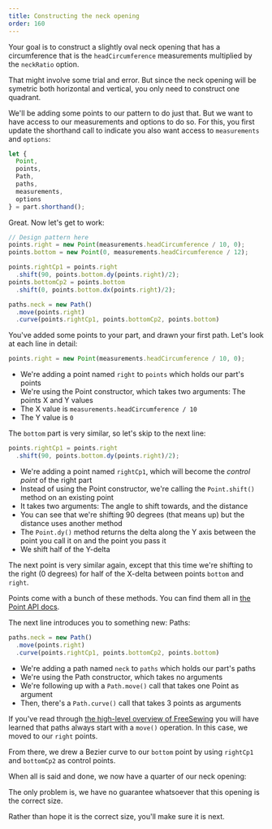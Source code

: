 ```yaml
---
title: Constructing the neck opening
order: 160
---
```


Your goal is to construct a slightly oval neck opening that has a circumference that is
the `headCircumference` measurements multiplied by the `neckRatio` option.

That might involve some trial and error. But since the neck opening will be symetric 
both horizontal and vertical, you only need to construct one quadrant. 

We'll be adding some points to our pattern to do just that. But we want to have access
to our measurements and options to do so. For this, you first update the shorthand call
to indicate you also want access to `measurements` and `options`:


```js
let {
  Point,
  points,
  Path,
  paths,
  measurements,
  options
} = part.shorthand();
```

Great. Now let's get to work:

```js
// Design pattern here
points.right = new Point(measurements.headCircumference / 10, 0);
points.bottom = new Point(0, measurements.headCircumference / 12);

points.rightCp1 = points.right
  .shift(90, points.bottom.dy(points.right)/2);
points.bottomCp2 = points.bottom
  .shift(0, points.bottom.dx(points.right)/2);

paths.neck = new Path()
  .move(points.right)
  .curve(points.rightCp1, points.bottomCp2, points.bottom)
```

You've added some points to your part, and drawn your first path. Let's look at each line in detail:

```js
points.right = new Point(measurements.headCircumference / 10, 0);
```

 - We're adding a point named `right` to `points` which holds our part's points
 - We're using the Point constructor, which takes two arguments: The points X and Y values
 - The X value is `measurements.headCircumference / 10`
 - The Y value is `0`

The `bottom` part is very similar, so let's skip to the next line:

```js
points.rightCp1 = points.right
  .shift(90, points.bottom.dy(points.right)/2);
```

 - We're adding a point named `rightCp1`, which will become the *control point* of the right part
 - Instead of using the Point constructor, we're calling the `Point.shift()` method on an existing point
 - It takes two arguments: The angle to shift towards, and the distance
 - You can see that we're shifting 90 degrees (that means up) but the distance uses another method
 - The `Point.dy()` method returns the delta along the Y axis between the point you call it on and the point you pass it
 - We shift half of the Y-delta

The next point is very similar again, except that this time we're shifting to the right (0 degrees) for half of 
the X-delta between points `bottom` and `right`.

<Tip>

Points come with a bunch of these methods. 
You can find them all in [the Point API docs](/reference/api/point/).

</Tip>

The next line introduces you to something new: Paths:

```js
paths.neck = new Path()
  .move(points.right)
  .curve(points.rightCp1, points.bottomCp2, points.bottom)
```

 - We're adding a path named `neck` to `paths` which holds our part's paths
 - We're using the Path constructor, which takes no arguments
 - We're following up with a `Path.move()` call that takes one Point as argument
 - Then, there's a `Path.curve()` call that takes 3 points as arguments

If you've read through [the high-level overview of FreeSewing](/guides/overview/) you will have learned that paths
always start with a `move()` operation. In this case, we moved to our `right` points.

From there, we drew a Bezier curve to our `bottom` point by using `rightCp1` and `bottomCp2` as control points.

When all is said and done, we now have a quarter of our neck opening:

<Example pattern="tutorial" part="step2" caption="You have drawn your first path" />

The only problem is, we have no guarantee whatsoever that this opening is the correct size.

Rather than hope it is the correct size, you'll make sure it is next.

